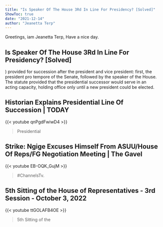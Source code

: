 ```yaml
---
title: "Is Speaker Of The House 3Rd In Line For Presidency? [Solved]"
ShowToc: true 
date: "2021-12-14"
author: "Jeanetta Terp" 
---
```


Greetings, iam Jeanetta Terp, Have a nice day.
## Is Speaker Of The House 3Rd In Line For Presidency? [Solved]
) provided for succession after the president and vice president: first, the president pro tempore of the Senate, followed by the speaker of the House. The statute provided that the presidential successor would serve in an acting capacity, holding office only until a new president could be elected.

## Historian Explains Presidential Line Of Succession | TODAY
{{< youtube qnPgdFwiwD4 >}}
>Presidential

## Strike: Ngige Excuses Himself From ASUU/House Of Reps/FG Negotiation Meeting | The Gavel
{{< youtube EB-OQK_GujM >}}
>#ChannelsTv.

## 5th Sitting of the House of Representatives - 3rd Session - October 3, 2022
{{< youtube ttGOLAFB4OE >}}
>5th Sitting of the 

